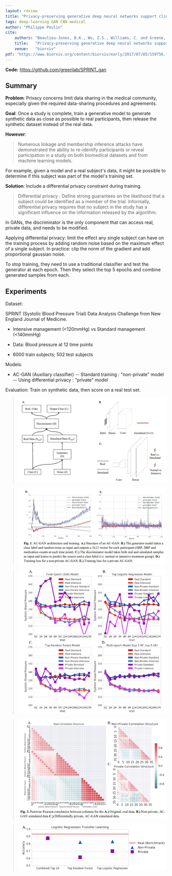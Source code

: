 ```yaml
---
layout: review
title: "Privacy-preserving generative deep neural networks support clinical data sharing"
tags: deep-learning GAN CNN medical
author: "Philippe Poulin"
cite:
    authors: "Beaulieu-Jones, B.K., Wu, Z.S., Williams, C. and Greene, C.S."
    title:   "Privacy-preserving generative deep neural networks support clinical data sharing"
    venue:   "biorxiv"
pdf: "https://www.biorxiv.org/content/biorxiv/early/2017/07/05/159756.full.pdf"
---
```


**Code:** <https://github.com/greenlab/SPRINT_gan>

## Summary

**Problem**: Privacy concerns limit data sharing in the medical community, especially given the required data-sharing procedures and agreements.

**Goal**: Once a study is complete, train a generative model to generate synthetic data as close as possible to real participants, then release the synthetic dataset instead of the real data.

**However**:
> Numerous linkage and membership inference attacks have demonstrated the ability to re-identify participants or reveal participation in a study on both biomedical datasets and from machine learning models.

For example, given a model and a real subject's data, it might be possible to determine if this subject was part of the model's training set.

**Solution**: Include a differential privacy constraint during training.

> Differential privacy : Define strong guarantees on the likelihood that a subject could be identified as a member of the trial.
> Informally, differential privacy requires that no subject in the study has a significant influence on the information released by the algorithm.

In GANs, the discriminator is the only component that can access real, private data, and needs to be modified.

Applying differential privacy: limit the effect any single subject can have on the training process by adding random noise based on the maximum effect of a single subject. 
In practice: clip the norm of the gradient and add proportional gaussian noise.

To stop training, they need to use a traditional classifier and test the generator at each epoch. Then they select the top 5 epochs and combine generated samples from each.



## Experiments

Dataset: 

SPRINT (Systolic Blood Pressure Trial) Data Analysis Challenge from New England Journal of Medicine.

- Intensive management (<120mmHg) vs Standard management (<140mmHg)

- Data: Blood pressure at 12 time points

- 6000 train subjects; 502 test subjects


Models: 

- AC-GAN (Auxiliary classifier)
-- Standard training : "non-private" model
-- Using differential privacy : "private" model


Evaluation: Train on synthetic data, then score on a real test set.


> ![](/article/images/privacy-preserving-gan/figure1.jpg)

> ![](/article/images/privacy-preserving-gan/figure1-de.jpg)

> ![](/article/images/privacy-preserving-gan/figure2.jpg)

> ![](/article/images/privacy-preserving-gan/figure3.jpg)

> ![](/article/images/privacy-preserving-gan/figure4.jpg)